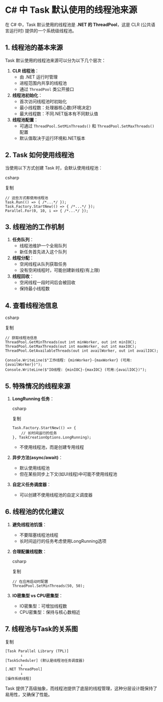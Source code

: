# C# 中 Task 默认使用的线程池来源

在 C# 中，Task 默认使用的线程池是 **.NET 的 ThreadPool**，这是 CLR (公共语言运行时) 提供的一个系统级线程池。

## 1. 线程池的基本来源

Task 默认使用的线程池来源可以分为以下几个层次：

1. **CLR 线程池**：
   - 由 .NET 运行时管理
   - 进程范围内共享的线程池
   - 通过 `ThreadPool` 类公开接口
2. **线程池初始化**：
   - 首次访问线程池时初始化
   - 最小线程数：处理器核心数(环境决定)
   - 最大线程数：不同.NET版本有不同默认值
3. **线程池配置**：
   - 可通过 `ThreadPool.SetMinThreads()` 和 `ThreadPool.SetMaxThreads()` 配置
   - 默认值取决于运行环境和.NET版本

## 2. Task 如何使用线程池

当使用以下方式创建 Task 时，会默认使用线程池：

csharp

复制

```
// 这些方式都使用线程池
Task.Run(() => { /*...*/ });
Task.Factory.StartNew(() => { /*...*/ });
Parallel.For(0, 10, i => { /*...*/ });
```

## 3. 线程池的工作机制

1. **任务队列**：
   - 线程池维护一个全局队列
   - 新任务首先进入这个队列
2. **线程分配**：
   - 空闲线程从队列获取任务
   - 没有空闲线程时，可能创建新线程(有上限)
3. **线程回收**：
   - 空闲线程一段时间后会被回收
   - 保持最小线程数

## 4. 查看线程池信息

csharp

复制

```
// 获取线程池信息
ThreadPool.GetMinThreads(out int minWorker, out int minIOC);
ThreadPool.GetMaxThreads(out int maxWorker, out int maxIOC);
ThreadPool.GetAvailableThreads(out int availWorker, out int availIOC);

Console.WriteLine($"工作线程: {minWorker}-{maxWorker} (可用:{availWorker})");
Console.WriteLine($"IO线程: {minIOC}-{maxIOC} (可用:{availIOC})");
```

## 5. 特殊情况的线程来源

1. **LongRunning 任务**：

   csharp

   复制

   ```
   Task.Factory.StartNew(() => {
       // 长时间运行的任务
   }, TaskCreationOptions.LongRunning);
   ```

   - 不使用线程池，而是创建专用线程

2. **异步方法(async/await)**：

   - 默认使用线程池
   - 但在某些同步上下文(如UI线程)中可能不使用线程池

3. **自定义任务调度器**：

   - 可以创建不使用线程池的自定义调度器

## 6. 线程池的优化建议

1. **避免线程池饥饿**：

   - 不要阻塞线程池线程
   - 长时间运行的任务考虑使用LongRunning选项

2. **合理配置线程数**：

   csharp

   复制

   ```
   // 在应用启动时配置
   ThreadPool.SetMinThreads(50, 50);
   ```

3. **IO密集型 vs CPU密集型**：

   - IO密集型：可增加线程数
   - CPU密集型：保持与核心数相近

## 7. 线程池与Task的关系图

复制

```
[Task Parallel Library (TPL)]
       ↓
[TaskScheduler] (默认是线程池任务调度器)
       ↓
[.NET ThreadPool]
       ↓
[操作系统线程]
```

Task 提供了高级抽象，而线程池提供了底层的线程管理，这种分层设计既保持了易用性，又确保了性能。